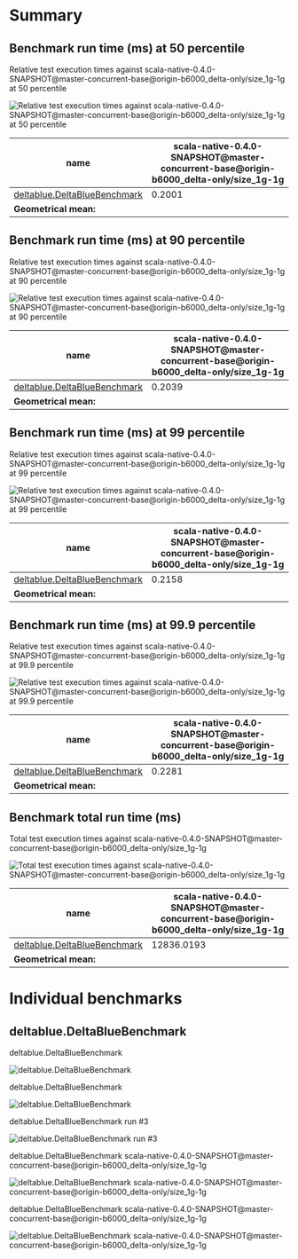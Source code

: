 # Summary
## Benchmark run time (ms) at 50 percentile 
Relative test execution times against scala-native-0.4.0-SNAPSHOT@master-concurrent-base@origin-b6000_delta-only/size_1g-1g at 50 percentile

![Relative test execution times against scala-native-0.4.0-SNAPSHOT@master-concurrent-base@origin-b6000_delta-only/size_1g-1g at 50 percentile](relative_percentile_50.png)

|name | scala-native-0.4.0-SNAPSHOT@master-concurrent-base@origin-b6000_delta-only/size_1g-1g|
| -- | -- |
|[deltablue.DeltaBlueBenchmark](#deltabluedeltabluebenchmark)|0.2001|
| __Geometrical mean:__||
## Benchmark run time (ms) at 90 percentile 
Relative test execution times against scala-native-0.4.0-SNAPSHOT@master-concurrent-base@origin-b6000_delta-only/size_1g-1g at 90 percentile

![Relative test execution times against scala-native-0.4.0-SNAPSHOT@master-concurrent-base@origin-b6000_delta-only/size_1g-1g at 90 percentile](relative_percentile_90.png)

|name | scala-native-0.4.0-SNAPSHOT@master-concurrent-base@origin-b6000_delta-only/size_1g-1g|
| -- | -- |
|[deltablue.DeltaBlueBenchmark](#deltabluedeltabluebenchmark)|0.2039|
| __Geometrical mean:__||
## Benchmark run time (ms) at 99 percentile 
Relative test execution times against scala-native-0.4.0-SNAPSHOT@master-concurrent-base@origin-b6000_delta-only/size_1g-1g at 99 percentile

![Relative test execution times against scala-native-0.4.0-SNAPSHOT@master-concurrent-base@origin-b6000_delta-only/size_1g-1g at 99 percentile](relative_percentile_99.png)

|name | scala-native-0.4.0-SNAPSHOT@master-concurrent-base@origin-b6000_delta-only/size_1g-1g|
| -- | -- |
|[deltablue.DeltaBlueBenchmark](#deltabluedeltabluebenchmark)|0.2158|
| __Geometrical mean:__||
## Benchmark run time (ms) at 99.9 percentile 
Relative test execution times against scala-native-0.4.0-SNAPSHOT@master-concurrent-base@origin-b6000_delta-only/size_1g-1g at 99.9 percentile

![Relative test execution times against scala-native-0.4.0-SNAPSHOT@master-concurrent-base@origin-b6000_delta-only/size_1g-1g at 99.9 percentile](relative_percentile_99.9.png)

|name | scala-native-0.4.0-SNAPSHOT@master-concurrent-base@origin-b6000_delta-only/size_1g-1g|
| -- | -- |
|[deltablue.DeltaBlueBenchmark](#deltabluedeltabluebenchmark)|0.2281|
| __Geometrical mean:__||
## Benchmark total run time (ms) 
Total test execution times against scala-native-0.4.0-SNAPSHOT@master-concurrent-base@origin-b6000_delta-only/size_1g-1g

![Total test execution times against scala-native-0.4.0-SNAPSHOT@master-concurrent-base@origin-b6000_delta-only/size_1g-1g](relative_total.png)

|name | scala-native-0.4.0-SNAPSHOT@master-concurrent-base@origin-b6000_delta-only/size_1g-1g|
| -- | -- |
|[deltablue.DeltaBlueBenchmark](#deltabluedeltabluebenchmark)|12836.0193|
| __Geometrical mean:__||
# Individual benchmarks
## deltablue.DeltaBlueBenchmark
deltablue.DeltaBlueBenchmark

![deltablue.DeltaBlueBenchmark](percentile_deltablue.DeltaBlueBenchmark.png)

deltablue.DeltaBlueBenchmark

![deltablue.DeltaBlueBenchmark](percentile_95plus_deltablue.DeltaBlueBenchmark.png)

deltablue.DeltaBlueBenchmark run #3

![deltablue.DeltaBlueBenchmark run #3](example_run_full_3_deltablue.DeltaBlueBenchmark.png)

deltablue.DeltaBlueBenchmark scala-native-0.4.0-SNAPSHOT@master-concurrent-base@origin-b6000_delta-only/size_1g-1g

![deltablue.DeltaBlueBenchmark scala-native-0.4.0-SNAPSHOT@master-concurrent-base@origin-b6000_delta-only/size_1g-1g](percentile_deltablue.DeltaBlueBenchmark_conf0.png)

deltablue.DeltaBlueBenchmark scala-native-0.4.0-SNAPSHOT@master-concurrent-base@origin-b6000_delta-only/size_1g-1g

![deltablue.DeltaBlueBenchmark scala-native-0.4.0-SNAPSHOT@master-concurrent-base@origin-b6000_delta-only/size_1g-1g](percentile_95plus_deltablue.DeltaBlueBenchmark_conf0.png)

